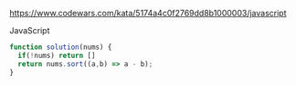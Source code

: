 https://www.codewars.com/kata/5174a4c0f2769dd8b1000003/javascript

JavaScript

```js
function solution(nums) {
  if(!nums) return []
  return nums.sort((a,b) => a - b);
}
```
